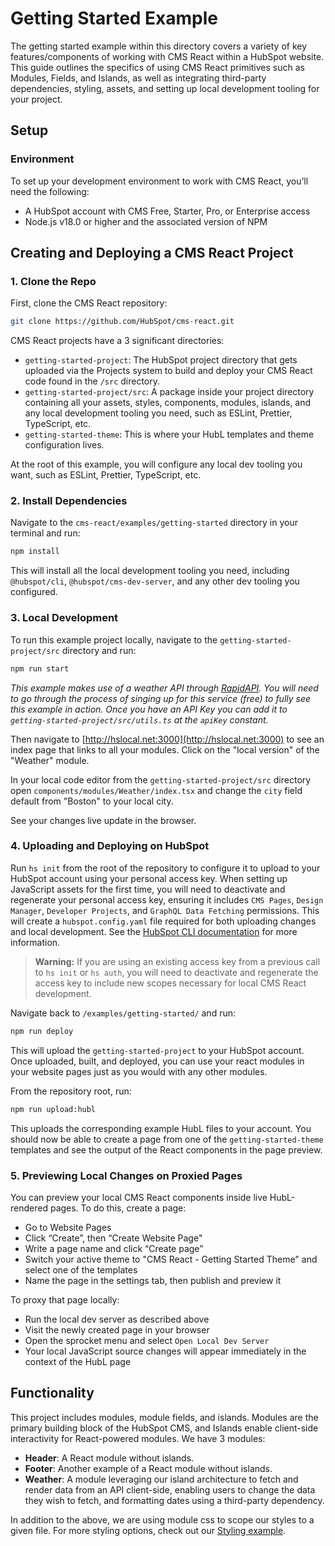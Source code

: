 # Getting Started Example

The getting started example within this directory covers a variety of key features/components of working with CMS React within a HubSpot website. This guide outlines the specifics of using CMS React primitives such as Modules, Fields, and Islands, as well as integrating third-party dependencies, styling, assets, and setting up local development tooling for your project.

## Setup

### Environment

To set up your development environment to work with CMS React, you’ll need the following:

- A HubSpot account with CMS Free, Starter, Pro, or Enterprise access
- Node.js v18.0 or higher and the associated version of NPM

## Creating and Deploying a CMS React Project

### 1. Clone the Repo

First, clone the CMS React repository:

```bash
git clone https://github.com/HubSpot/cms-react.git
```

CMS React projects have a 3 significant directories:

- `getting-started-project`: The HubSpot project directory that gets uploaded via the Projects system to build and deploy your CMS React code found in the `/src` directory.
- `getting-started-project/src`: A package inside your project directory containing all your assets, styles, components, modules, islands, and any local development tooling you need, such as ESLint, Prettier, TypeScript, etc.
- `getting-started-theme`: This is where your HubL templates and theme configuration lives.

At the root of this example, you will configure any local dev tooling you want, such as ESLint, Prettier, TypeScript, etc.

### 2. Install Dependencies

Navigate to the `cms-react/examples/getting-started` directory in your terminal and run:

```bash
npm install
```

This will install all the local development tooling you need, including `@hubspot/cli`, `@hubspot/cms-dev-server`, and any other dev tooling you configured.

### 3. Local Development

To run this example project locally, navigate to the `getting-started-project/src` directory and run:

```bash
npm run start
```

*This example makes use of a weather API through [RapidAPI](https://rapidapi.com/search?term=weatherapi-com&sortBy=ByRelevance). You will need to go through the process of singing up for this service (free) to fully see this example in action. Once you have an API Key you can add it to `getting-started-project/src/utils.ts` at the `apiKey` constant.*

Then navigate to [http://hslocal.net:3000](http://hslocal.net:3000) to see an index page that links to all your modules. Click on the "local version" of the "Weather" module.

In your local code editor from the `getting-started-project/src` directory open `components/modules/Weather/index.tsx` and change the `city` field default from "Boston" to your local city.

See your changes live update in the browser.

### 4. Uploading and Deploying on HubSpot

Run `hs init` from the root of the repository to configure it to upload to your HubSpot account using your personal access key. When setting up JavaScript assets for the first time, you will need to deactivate and regenerate your personal access key, ensuring it includes `CMS Pages`, `Design Manager`, `Developer Projects`, and `GraphQL Data Fetching` permissions. This will create a `hubspot.config.yaml` file required for both uploading changes and local development. See the [HubSpot CLI documentation](https://developers.hubspot.com/docs/cms/guides/getting-started-with-local-development) for more information.

> **Warning:** If you are using an existing access key from a previous call to `hs init` or `hs auth`, you will need to deactivate and regenerate the access key to include new scopes necessary for local CMS React development.

Navigate back to `/examples/getting-started/` and run:

```bash
npm run deploy
```

This will upload the `getting-started-project` to your HubSpot account. Once uploaded, built, and deployed, you can use your react modules in your website pages just as you would with any other modules.

From the repository root, run:

```bash
npm run upload:hubl
```

This uploads the corresponding example HubL files to your account. You should now be able to create a page from one of the `getting-started-theme` templates and see the output of the React components in the page preview.

### 5. Previewing Local Changes on Proxied Pages

You can preview your local CMS React components inside live HubL-rendered pages. To do this, create a page:

- Go to Website Pages
- Click “Create”, then “Create Website Page"
- Write a page name and click “Create page”
- Switch your active theme to "CMS React - Getting Started Theme" and select one of the templates
- Name the page in the settings tab, then publish and preview it

To proxy that page locally:

- Run the local dev server as described above
- Visit the newly created page in your browser
- Open the sprocket menu and select `Open Local Dev Server`
- Your local JavaScript source changes will appear immediately in the context of the HubL page

## Functionality

This project includes modules, module fields, and islands. Modules are the primary building block of the HubSpot CMS, and Islands enable client-side interactivity for React-powered modules. We have 3 modules:

- **Header**: A React module without islands.
- **Footer**: Another example of a React module without islands.
- **Weather**: A module leveraging our island architecture to fetch and render data from an API client-side, enabling users to change the data they wish to fetch, and formatting dates using a third-party dependency.

In addition to the above, we are using module css to scope our styles to a given file. For more styling options, check out our [Styling example](https://github.com/HubSpot/cms-react/tree/main/examples/styling).

